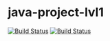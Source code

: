 # java-project-lvl1
[![Build Status](Https://jitpack.io/v/BDNBESPALOV/java-project-lvl1.svg)](https://jitpack.io/#BDNBESPALOV/java-project-lvl1)
[![Build Status](https://travis-ci.org/BDNBESPALOV/java-project-lvl1.svg?branch=master)](https://travis-ci.org/BDNBESPALOV/java-project-lvl1)
